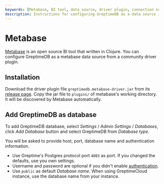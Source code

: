 ```yaml
---
keywords: [Metabase, BI tool, data source, driver plugin, connection settings]
description: Instructions for configuring GreptimeDB as a data source in Metabase, including installation of the driver plugin and connection settings.
---
```


# Metabase

[Metabase](https://github.com/metabase/metabase) is an open source BI tool that
written in Clojure. You can configure GreptimeDB as a metabase data source from
a community driver plugin.

## Installation

Download the driver plugin file `greptimedb.metabase-driver.jar` from its
[release
page](https://github.com/greptimeteam/greptimedb-metabase-driver/releases/latest/). Copy
the jar file to `plugins/` of metabase's working directory. It will be
discovered by Metabase automatically.

## Add GreptimeDB as database

To add GreptimeDB database, select *Settings* / *Admin Settings* / *Databases*,
click *Add Database* button and select GreptimeDB from *Database type*.

You will be asked to provide host, port, database name and authentication
information.

- Use Greptime's Postgres protocol port `4003` as port. If you changed the
  defaults, use you own settings.
- Username and password are optional if you didn't enable
  [authentication](/user-guide/deployments-administration/authentication/overview.md).
- Use `public` as default *Database name*. When using GreptimeCloud instance,
  use the database name from your instance.
